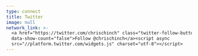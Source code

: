 ```yaml
---
type: connect
title: Twitter
image: null
network_link: >-
  <a href="https://twitter.com/chrischinch" class="twitter-follow-button"
  data-show-count="false">Follow @chrischinch</a><script async
  src="//platform.twitter.com/widgets.js" charset="utf-8"></script>
---
```

